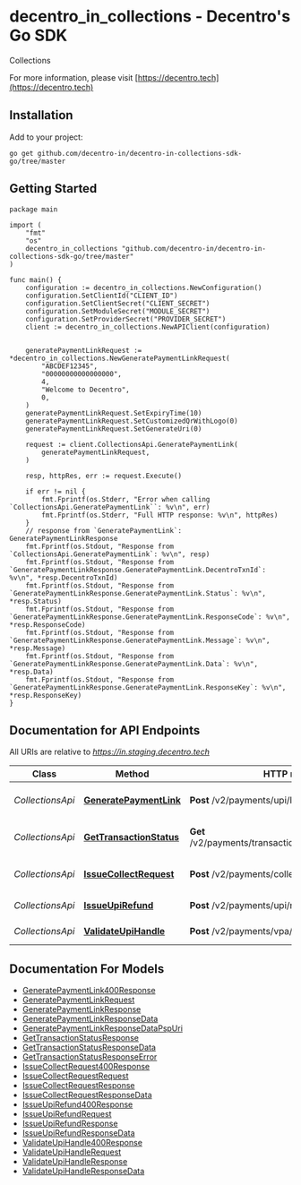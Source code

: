 # decentro_in_collections - Decentro's Go SDK

Collections

For more information, please visit [https://decentro.tech](https://decentro.tech)

## Installation

Add to your project:

```shell
go get github.com/decentro-in/decentro-in-collections-sdk-go/tree/master
```

## Getting Started

```golang
package main

import (
    "fmt"
    "os"
    decentro_in_collections "github.com/decentro-in/decentro-in-collections-sdk-go/tree/master"
)

func main() {
    configuration := decentro_in_collections.NewConfiguration()
    configuration.SetClientId("CLIENT_ID")
    configuration.SetClientSecret("CLIENT_SECRET")
    configuration.SetModuleSecret("MODULE_SECRET")
    configuration.SetProviderSecret("PROVIDER_SECRET")
    client := decentro_in_collections.NewAPIClient(configuration)

    
    generatePaymentLinkRequest := *decentro_in_collections.NewGeneratePaymentLinkRequest(
        "ABCDEF12345",
        "00000000000000000",
        4,
        "Welcome to Decentro",
        0,
    )
    generatePaymentLinkRequest.SetExpiryTime(10)
    generatePaymentLinkRequest.SetCustomizedQrWithLogo(0)
    generatePaymentLinkRequest.SetGenerateUri(0)
    
    request := client.CollectionsApi.GeneratePaymentLink(
        generatePaymentLinkRequest,
    )
    
    resp, httpRes, err := request.Execute()

    if err != nil {
        fmt.Fprintf(os.Stderr, "Error when calling `CollectionsApi.GeneratePaymentLink``: %v\n", err)
        fmt.Fprintf(os.Stderr, "Full HTTP response: %v\n", httpRes)
    }
    // response from `GeneratePaymentLink`: GeneratePaymentLinkResponse
    fmt.Fprintf(os.Stdout, "Response from `CollectionsApi.GeneratePaymentLink`: %v\n", resp)
    fmt.Fprintf(os.Stdout, "Response from `GeneratePaymentLinkResponse.GeneratePaymentLink.DecentroTxnId`: %v\n", *resp.DecentroTxnId)
    fmt.Fprintf(os.Stdout, "Response from `GeneratePaymentLinkResponse.GeneratePaymentLink.Status`: %v\n", *resp.Status)
    fmt.Fprintf(os.Stdout, "Response from `GeneratePaymentLinkResponse.GeneratePaymentLink.ResponseCode`: %v\n", *resp.ResponseCode)
    fmt.Fprintf(os.Stdout, "Response from `GeneratePaymentLinkResponse.GeneratePaymentLink.Message`: %v\n", *resp.Message)
    fmt.Fprintf(os.Stdout, "Response from `GeneratePaymentLinkResponse.GeneratePaymentLink.Data`: %v\n", *resp.Data)
    fmt.Fprintf(os.Stdout, "Response from `GeneratePaymentLinkResponse.GeneratePaymentLink.ResponseKey`: %v\n", *resp.ResponseKey)
}

```

## Documentation for API Endpoints

All URIs are relative to *https://in.staging.decentro.tech*

Class | Method | HTTP request | Description
------------ | ------------- | ------------- | -------------
*CollectionsApi* | [**GeneratePaymentLink**](docs/CollectionsApi.md#generatepaymentlink) | **Post** /v2/payments/upi/link | Generate payment link
*CollectionsApi* | [**GetTransactionStatus**](docs/CollectionsApi.md#gettransactionstatus) | **Get** /v2/payments/transaction/{transaction_id}/status | Get transaction status
*CollectionsApi* | [**IssueCollectRequest**](docs/CollectionsApi.md#issuecollectrequest) | **Post** /v2/payments/collection | Issue collect request
*CollectionsApi* | [**IssueUpiRefund**](docs/CollectionsApi.md#issueupirefund) | **Post** /v2/payments/upi/refund | Issue UPI Refund
*CollectionsApi* | [**ValidateUpiHandle**](docs/CollectionsApi.md#validateupihandle) | **Post** /v2/payments/vpa/validate | Validate UPI handle


## Documentation For Models

 - [GeneratePaymentLink400Response](docs/GeneratePaymentLink400Response.md)
 - [GeneratePaymentLinkRequest](docs/GeneratePaymentLinkRequest.md)
 - [GeneratePaymentLinkResponse](docs/GeneratePaymentLinkResponse.md)
 - [GeneratePaymentLinkResponseData](docs/GeneratePaymentLinkResponseData.md)
 - [GeneratePaymentLinkResponseDataPspUri](docs/GeneratePaymentLinkResponseDataPspUri.md)
 - [GetTransactionStatusResponse](docs/GetTransactionStatusResponse.md)
 - [GetTransactionStatusResponseData](docs/GetTransactionStatusResponseData.md)
 - [GetTransactionStatusResponseError](docs/GetTransactionStatusResponseError.md)
 - [IssueCollectRequest400Response](docs/IssueCollectRequest400Response.md)
 - [IssueCollectRequestRequest](docs/IssueCollectRequestRequest.md)
 - [IssueCollectRequestResponse](docs/IssueCollectRequestResponse.md)
 - [IssueCollectRequestResponseData](docs/IssueCollectRequestResponseData.md)
 - [IssueUpiRefund400Response](docs/IssueUpiRefund400Response.md)
 - [IssueUpiRefundRequest](docs/IssueUpiRefundRequest.md)
 - [IssueUpiRefundResponse](docs/IssueUpiRefundResponse.md)
 - [IssueUpiRefundResponseData](docs/IssueUpiRefundResponseData.md)
 - [ValidateUpiHandle400Response](docs/ValidateUpiHandle400Response.md)
 - [ValidateUpiHandleRequest](docs/ValidateUpiHandleRequest.md)
 - [ValidateUpiHandleResponse](docs/ValidateUpiHandleResponse.md)
 - [ValidateUpiHandleResponseData](docs/ValidateUpiHandleResponseData.md)

